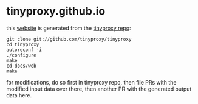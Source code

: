 # tinyproxy.github.io

this [website](https://tinyproxy.github.io) is generated from the [tinyproxy repo](://github.com/tinyproxy/tinyproxy):

    git clone git://github.com/tinyproxy/tinyproxy
    cd tinyproxy
    autoreconf -i
    ./configure
    make
    cd docs/web
    make

for modifications, do so first in tinyproxy repo, then file PRs with the modified input data over there, then another PR with the generated output data here.

